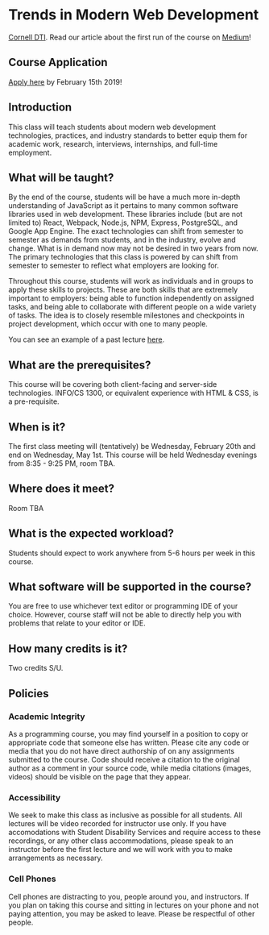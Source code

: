 # Trends in Modern Web Development
[Cornell DTI](http://cornelldti.org/). Read our article about the first run of the course on [Medium](https://medium.com/cornell-design-tech-initiative/cornell-dti-trends-in-web-development-4cb5abc56776)!

## Course Application
[Apply here](https://goo.gl/forms/W1jGzF10id2fwME73) by February 15th 2019!

## Introduction
This class will teach students about modern web development technologies, practices, and industry standards to better equip them for academic work, research, interviews, internships, and full-time employment. 

## What will be taught?
By the end of the course, students will be have a much more in-depth understanding of JavaScript as it pertains to many common software libraries used in web development. These libraries include (but are not limited to) React, Webpack, Node.js, NPM, Express, PostgreSQL, and Google App Engine. The exact technologies can shift from semester to semester as demands from students, and in the industry, evolve and change. What is in demand now may not be desired in two years from now. The primary technologies that this class is powered by can shift from semester to semester to reflect what employers are looking for.

Throughout this course, students will work as individuals and in groups to apply these skills to projects. These are both skills that are extremely important to employers: being able to function independently on assigned tasks, and being able to collaborate with different people on a wide variety of tasks. The idea is to closely resemble milestones and checkpoints in project development, which occur with one to many people.

You can see an example of a past lecture [here](https://drive.google.com/open?id=1Ysm3deN2tHxK06fZqjK5Z47toehK1RrO7PYKkwzYfCU).

## What are the prerequisites?
This course will be covering both client-facing and server-side technologies. INFO/CS 1300, or equivalent experience with HTML & CSS, is a pre-requisite.

## When is it?
The first class meeting will (tentatively) be Wednesday, February 20th and end on Wednesday, May 1st. This course will be held Wednesday evenings from 8:35 - 9:25 PM, room TBA.

## Where does it meet?
Room TBA

## What is the expected workload?
Students should expect to work anywhere from 5-6 hours per week in this course.

## What software will be supported in the course?
You are free to use whichever text editor or programming IDE of your choice. However, course staff will not be able to directly help you with problems that relate to your editor or IDE.

## How many credits is it?
Two credits S/U.

## Policies
### Academic Integrity
As a programming course, you may find yourself in a position to copy or appropriate code that someone else has written. Please cite any code or media that you do not have direct authorship of on any assignments submitted to the course. Code should receive a citation to the original author as a comment in your source code, while media citations (images, videos) should be visible on the page that they appear.

### Accessibility
We seek to make this class as inclusive as possible for all students. All lectures will be video recorded for instructor use only. If you have accomodations with Student Disability Services and require access to these recordings, or any other class accommodations, please speak to an instructor before the first lecture and we will work with you to make arrangements as necessary.

### Cell Phones
Cell phones are distracting to you, people around you, and instructors. If you plan on taking this course and sitting in lectures on your phone and not paying attention, you may be asked to leave. Please be respectful of other people.
